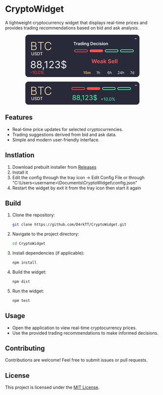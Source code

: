 # CryptoWidget

A lightweight cryptocurrency widget that displays real-time prices and provides trading recommendations based on bid and ask analysis.

<p align="center"><img align="center" src="screenshot.png"></p>

## Features
- Real-time price updates for selected cryptocurrencies.
- Trading suggestions derived from bid and ask data.
- Simple and modern user-friendly interface.

## Instlation
1. Download prebuilt installer from [Releases](https://github.com/D4rkTT/CryptoWidget/releases)
2. Install it
3. Edit the config through the tray icon -> Edit Config File or through "C:\Users\<username>\Documents\CryptoWidget\config.json"
4. Restart the widget by exit it from the tray icon then start it again

## Build
1. Clone the repository:
   ```sh
   git clone https://github.com/D4rkTT/CryptoWidget.git
   ```
2. Navigate to the project directory:
   ```sh
   cd CryptoWidget
   ```
3. Install dependencies (if applicable):
   ```sh
   npm install
   ```
4. Build the widget:
   ```sh
   npm dist
   ```
5. Run the widget:
   ```sh
   npm test
   ```

## Usage
- Open the application to view real-time cryptocurrency prices.
- Use the provided trading recommendations to make informed decisions.

## Contributing
Contributions are welcome! Feel free to submit issues or pull requests.

## License
This project is licensed under the [MIT License](LICENSE).

